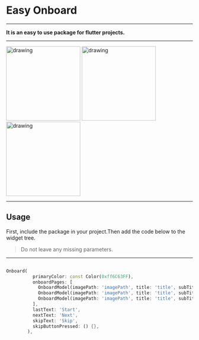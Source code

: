 
  
  

# Easy Onboard

  ---

**It is an easy to use package for flutter projects.**

---
  

<img src ="https://lh3.googleusercontent.com/uRS_B-w5N850ULdd3OBL7wZ-m6_GIAudnjVSksQakbc96BcHrzsXc7FC8yVBBkpID3F20HWZ_U6ggQf4O2C_Ae0GqbI_OIz7NRA5XUbGhaAIQYMz80AwJI_4fUyQS2TRh0M9bccJVQwt7vG9hrLhtHF93fPYXgGD-FODoGfISXLG21Jva8oMo1b-4wNLJYL3m88g0oE5qsxKCRcsAwhoBVFXmasmNWb3AElhlCCVUbpuRr5pYVzwaQLeXU82XOvSjRVypNy8xQb0uSvwFno5DkmzbjINlsovwBZXlxV6nto9GuJZ3yEG_OdYN9DAzb2-9eEGbjtfrEuDSmUHHggJI9OYkHDE5CTXDPDdKAIxNJwKB6TJk6jgkRFGFYBqZCbxNGZ-0MlA9JG-HupkC8eW5tAWYXR3ybCJYc8gFSXcB7fS7jexAcC1UWKNQ4fC5epYOE7iEx5s4kTcGvTCuOAy7-2-lg52UVL6POhvR0vhZG0AEzh9R7lptsbeFXCv8605410CIi8yxSrpPu2iPywqy5Fgo_mLfBlRCLwyz5RJwhUubPzRgNIPEnD6sKCY7iICwn1Ro2bUhgimfqH1eNfg9uHyCQ-2igsrRSAtZ0XlmXpT_6R-ubuhQxOVe0uApv4mbT7bm_gLVVBlwb_NR-WO_rCrqrqvhsEjHgUWSgWNA2jdRY3YhxR_AXSe9dkHUWdVmbzQHJS6ZKqfL58xKLU3eI1l=w457-h937-no?authuser=0" alt="drawing" width="200"> <img src="https://lh3.googleusercontent.com/vi1Yt-9ShWHIpPpg7rbFbjLsFqGkx7KtmyHZz9gYgt5g7UFzUiuXb5d4OL5gBiQi4XVpX1hUy8tVuOwY_Xud5Tq9TGgwPA_bRPVbNgw6jmsQUOut-rdcEjvJgos4DUTtaJDpJk4l9htUn9wDjgaFekeXyOq3zvfrS-oqOFuqOzbwNKqgv3oWj1pZbRR0MC6PfA0sx166RWxTOsUjWd5vwMYOLe3lD1iilH5wfdDKtSZEu2v48fGDjzk5DIc20PhkbQVzfVMLZvVfKUau8s51Uyj0z7LgabGGUYi1oesLZOXAJDyc-7RNX7aKFSD0pnvW8-fRIwdk3Q8YOTbL43XAj_j4owKxUGRSP48Cw582tOKihyebfBQMjjn8v-g0_sebpokteZ9BpWN6kvcBoP3oJ5XyvKOMluOMearp6mTQWTMMBLdKM9CQdJ3fMpyDhlz__6jqAf9c8r8dkL0BsYvksK4I3YbkqMpxbcsPQh5NDlpcuKPEV_GU94SbvXpn68pt2Yui5vvQZq4DOeStaW4ewe8BS5wcSYKjqe9jpY8CJN6sDvUEEALl6HOjehtrzMfYdLTSaZ45HuAnFJtrdYXhdydn0CfbLU2ptfEhJW9mC4opgG_kNorOOUjJxkhlEMdZB0DOvfsPFzTmav1bmEbDVgggCnmtjaj6dhdqv9kVn-n4wMtfv6cAJ6QCKXzqXBv0p3PiVJCRfO1iVV-H2CIHJqbq=w457-h937-no?authuser=0" alt="drawing" width="200"> <img src="https://lh3.googleusercontent.com/FxYS1gSoDDZLJP3D0owRRmUF_ySaEXOv4-nYaA3hBC_Fpj1xPUgRe61dL8c0payJdr6IohuawMAWyMl4b0dbevOs7X0A7ticvvoSMvEoyvGFTI2falyj1ROHF1faeKFGjUGdgQlgdGKI6MHK2HUIU9N0iehRl5TTJ49jgVaaF7osT5NQsawJPR8XdKmIJtiVYRac8Qp30zUMN9M-rI6Wsq4miKSkynhF03Rx3rOex5ftuFzPghL2-6CrC7XS2_3ZCX-GqSuv18CZoTNms9DCOAgLK9fG50UEPS4JiYkEXLDYuxT2sZUeygoCWA2SCGngj0cfyn0JFcI0CNYtWgOVSK-oSTuPfssmQxSePj4pfYq_kJaq5EhiXpjc-XI6InX9EK4b6j65R2U3TEQQbUyG1vTLUvF9gup-sGIdDsb1Y2OzcUzFzqhiYeeuFVx0lrgGm_wUVV7O_W5h4Q4BZmGNYcc4oNApOANumsqdbFAn6T-IvkSgF7MzPrYue8dBCUE5u677RifULXc6w1BOO17GU8yY_yYFdktBiTWsRBWl8djyNjUip122ZYMPxuQ5mYuHi3uWYuphGgxFKmZcyKNUWotXyZZOvYstOtkBsUyRUwmU9n28iGWSxV0FrxhYDLh1lk80jwjcZzi5EMC5OEE6YDfpNLRJ0V-_Be_OY_ADNndCrLdsrK76XFBzpOB52FCGTXJsG25lZpiiBgDhkxmhnhUZ=w457-h937-no?authuser=0" alt="drawing" width="200"/>



  ---
  
  

## Usage
  

First, include the package in your project.Then add the code below to the widget tree.

  

> Do not leave any missing parameters.

  ---

```dart

Onboard(
          primaryColor: const Color(0xff6C63FF),
          onboardPages: [
            OnboardModel(imagePath: 'imagePath', title: 'title', subTitle: 'subTitle'),
            OnboardModel(imagePath: 'imagePath', title: 'title', subTitle: 'subTitle'),
            OnboardModel(imagePath: 'imagePath', title: 'title', subTitle: 'subTitle'),
          ],
          lastText: 'Start',
          nextText: 'Next',
          skipText: 'Skip',
          skipButtonPressed: () {},
        ),

```
